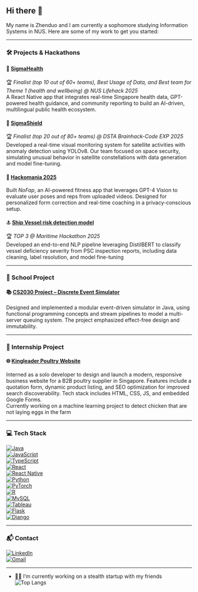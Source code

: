 ## Hi there 👋

<!--
**Path-yang/Path-yang** is a ✨ _special_ ✨ repository because its `README.md` (this file) appears on your GitHub profile.
-->
My name is Zhenduo and I am currently a sophomore studying Information Systems in NUS.
Here are some of my work to get you started:

---

### 🛠️ Projects & Hackathons

#### 🔶 [SigmaHealth](https://github.com/clemenong1/Sigmapore)
🏆 *Finalist (top 10 out of 60+ teams), Best Usage of Data, and Best team for Theme 1 (health and wellbeing) @ NUS Lifehack 2025*  
A React Native app that integrates real-time Singapore health data, GPT-powered health guidance, and community reporting to build an AI-driven, multilingual public health ecosystem.

#### 🚀 [SigmaShield](https://github.com/Path-yang/DSTA-Code-Exp-2025)
🏆 *Finalist (top 20 out of 80+ teams) @ DSTA Brainhack-Code EXP 2025*
Developed a real-time visual monitoring system for satellite activities with anomaly detection using YOLOv8. Our team focused on space security, simulating unusual behavior in satellite constellations with data generation and model fine-tuning.

#### 🧠 [Hackomania 2025](https://github.com/Path-yang/Hackomania_2025)
Built *NoFap*, an AI-powered fitness app that leverages GPT-4 Vision to evaluate user poses and reps from uploaded videos. Designed for personalized form correction and real-time coaching in a privacy-conscious setup.

#### ⚓ [Ship Vessel risk detection model](https://github.com/Path-yang/Maritime-Hackathon-2025)
🏆 *TOP 3 @ Maritime Hackathon 2025* <br>
Developed an end-to-end NLP pipeline leveraging DistilBERT to classify vessel deficiency severity from PSC inspection reports, including data cleaning, label resolution, and model fine-tuning

---

### 🏫 School Project

#### 📚 [CS2030 Project – Discrete Event Simulator](https://github.com/Path-yang/CS2030-Project)
Designed and implemented a modular event-driven simulator in Java, using functional programming concepts and stream pipelines to model a multi-server queuing system. The project emphasized effect-free design and immutability.

---

### 💼 Internship Project

#### 🌐 [Kingleader Poultry Website](https://www.kingleaderpoultry.com/)
Interned as a solo developer to design and launch a modern, responsive business website for a B2B poultry supplier in Singapore. Features include a quotation form, dynamic product listing, and SEO optimization for improved search discoverability. Tech stack includes HTML, CSS, JS, and embedded Google Forms. <br> 
Currently working on a machine learning project to detect chicken that are not laying eggs in the farm

---

### 💻 Tech Stack

[![Java](https://img.shields.io/badge/Java-ED8B00?style=for-the-badge&logo=java&logoColor=white)](https://github.com/Ileriayo/markdown-badges)  
[![JavaScript](https://img.shields.io/badge/javascript-F7DF1E?style=for-the-badge&logo=javascript&logoColor=black)](https://github.com/Ileriayo/markdown-badges)  
[![TypeScript](https://img.shields.io/badge/typescript-007ACC?style=for-the-badge&logo=typescript&logoColor=white)](https://github.com/Ileriayo/markdown-badges)  
[![React](https://img.shields.io/badge/react-20232A?style=for-the-badge&logo=react&logoColor=61DAFB)](https://github.com/Ileriayo/markdown-badges)  
[![React Native](https://img.shields.io/badge/react_native-20232A?style=for-the-badge&logo=react&logoColor=61DAFB)](https://github.com/Ileriayo/markdown-badges)  
[![Python](https://img.shields.io/badge/python-3776AB?style=for-the-badge&logo=python&logoColor=white)](https://github.com/Ileriayo/markdown-badges)  
[![PyTorch](https://img.shields.io/badge/pytorch-EE4C2C?style=for-the-badge&logo=pytorch&logoColor=white)](https://github.com/Ileriayo/markdown-badges)  
[![R](https://img.shields.io/badge/R-276DC3?style=for-the-badge&logo=r&logoColor=white)](https://github.com/Ileriayo/markdown-badges)  
[![MySQL](https://img.shields.io/badge/mysql-00000F?style=for-the-badge&logo=mysql&logoColor=white)](https://github.com/Ileriayo/markdown-badges)  
[![Tableau](https://img.shields.io/badge/Tableau-E97627?style=for-the-badge&logo=Tableau&logoColor=white)](https://github.com/Ileriayo/markdown-badges)  
[![Flask](https://img.shields.io/badge/flask-000000?style=for-the-badge&logo=flask&logoColor=white)](https://github.com/Ileriayo/markdown-badges)  
[![Django](https://img.shields.io/badge/django-092E20?style=for-the-badge&logo=django&logoColor=white)](https://github.com/Ileriayo/markdown-badges)

---

### 📬 Contact

[![LinkedIn](https://img.shields.io/badge/LinkedIn-blue?style=for-the-badge&logo=linkedin&logoColor=white)](https://www.linkedin.com/in/z-d-yang-3181b1208)  
[![Gmail](https://img.shields.io/badge/Gmail-D14836?style=for-the-badge&logo=gmail&logoColor=white)](mailto:yangzhenduoroger2002@gmail.com)

---

- 🧑‍💻 I’m currently working on a stealth startup with my friends
![Top Langs](https://github-readme-stats.vercel.app/api/top-langs/?username=Path-yang&layout=compact)
